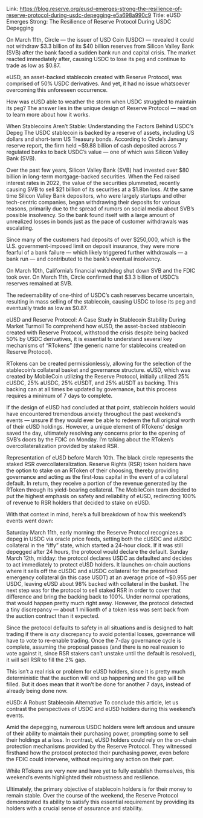 Link: https://blog.reserve.org/eusd-emerges-strong-the-resilience-of-reserve-protocol-during-usdc-depegging-e5a698a990c9
Title: eUSD Emerges Strong: The Resilience of Reserve Protocol During USDC Depegging

On March 11th, Circle — the issuer of USD Coin (USDC) — revealed it could not withdraw $3.3 billion of its $40 billion reserves from Silicon Valley Bank (SVB) after the bank faced a sudden bank run and capital crisis. The market reacted immediately after, causing USDC to lose its peg and continue to trade as low as $0.87.

eUSD, an asset-backed stablecoin created with Reserve Protocol, was comprised of 50% USDC derivatives. And yet, it had no issue whatsoever overcoming this unforeseen occurrence.

How was eUSD able to weather the storm when USDC struggled to maintain its peg? The answer lies in the unique design of Reserve Protocol — read on to learn more about how it works.

When Stablecoins Aren’t Stable: Understanding the Factors Behind USDC’s Depeg
The USDC stablecoin is backed by a reserve of assets, including US dollars and short-term US Treasury bonds. According to Circle’s January reserve report, the firm held ~$9.88 billion of cash deposited across 7 regulated banks to back USDC’s value — one of which was Silicon Valley Bank (SVB).

Over the past few years, Silicon Valley Bank (SVB) had invested over $80 billion in long-term mortgage-backed securities. When the Fed raised interest rates in 2022, the value of the securities plummeted, recently causing SVB to sell $21 billion of its securities at a $1.8bn loss. At the same time Silicon Valley Bank depositors, who were largely startups and other tech-centric companies, began withdrawing their deposits for various reasons, primarily due to the spread of rumors on social media about SVB’s possible insolvency. So the bank found itself with a large amount of unrealized losses in bonds just as the pace of customer withdrawals was escalating.

Since many of the customers had deposits of over $250,000, which is the U.S. government-imposed limit on deposit insurance, they were more fearful of a bank failure — which likely triggered further withdrawals — a bank run — and contributed to the bank’s eventual insolvency.

On March 10th, California’s financial watchdog shut down SVB and the FDIC took over. On March 11th, Circle confirmed that $3.3 billion of USDC’s reserves remained at SVB.

The redeemability of one-third of USDC’s cash reserves became uncertain, resulting in mass selling of the stablecoin, causing USDC to lose its peg and eventually trade as low as $0.87.

eUSD and Reserve Protocol: A Case Study in Stablecoin Stability During Market Turmoil
To comprehend how eUSD, the asset-backed stablecoin created with Reserve Protocol, withstood the crisis despite being backed 50% by USDC derivatives, it is essential to understand several key mechanisms of “RTokens” (the generic name for stablecoins created on Reserve Protocol).

RTokens can be created permissionlessly, allowing for the selection of the stablecoin’s collateral basket and governance structure. eUSD, which was created by MobileCoin utilizing the Reserve Protocol, initially utilized 25% cUSDC, 25% aUSDC, 25% cUSDT, and 25% aUSDT as backing. This backing can at all times be updated by governance, but this process requires a minimum of 7 days to complete.

If the design of eUSD had concluded at that point, stablecoin holders would have encountered tremendous anxiety throughout the past weekend’s events — unsure if they would ever be able to redeem the full original worth of their eUSD holdings. However, a unique element of RTokens’ design saved the day, ultimately resolving any concerns prior to the opening of SVB’s doors by the FDIC on Monday. I’m talking about the RToken’s overcollateralization provided by staked RSR.

Representation of eUSD before March 10th. The black circle represents the staked RSR overcollateralization.
Reserve Rights (RSR) token holders have the option to stake on an RToken of their choosing, thereby providing governance and acting as the first-loss capital in the event of a collateral default. In return, they receive a portion of the revenue generated by the RToken through its yield-bearing collateral. The MobileCoin team decided to put the highest emphasis on safety and reliability of eUSD, redirecting 100% of revenue to RSR holders that decided to stake on eUSD.

With that context in mind, here’s a full breakdown of how this weekend’s events went down:

Saturday March 11th, early morning: the Reserve Protocol recognizes a depeg in USDC via oracle price feeds, setting both the cUSDC and aUSDC collateral in the “iffy” state, which started a 24-hour clock. If it was still depegged after 24 hours, the protocol would declare the default.
Sunday March 12th, midday: the protocol declares USDC as defaulted and decides to act immediately to protect eUSD holders. It launches on-chain auctions where it sells off the cUSDC and aUSDC collateral for the predefined emergency collateral (in this case USDT) at an average price of ~$0.955 per USDC, leaving eUSD about 98% backed with collateral in the basket.
The next step was for the protocol to sell staked RSR in order to cover that difference and bring the backing back to 100%. Under normal operations, that would happen pretty much right away. However, the protocol detected a tiny discrepancy — about 1 millionth of a token less was sent back from the auction contract than it expected.

Since the protocol defaults to safety in all situations and is designed to halt trading if there is _any_ discrepancy to avoid potential losses, governance will have to vote to re-enable trading. Once the 7-day governance cycle is complete, assuming the proposal passes (and there is no real reason to vote against it, since RSR stakers can’t unstake until the default is resolved), it will sell RSR to fill the 2% gap.

This isn’t a real risk or problem for eUSD holders, since it is pretty much deterministic that the auction will end up happening and the gap will be filled. But it does mean that it won’t be done for another 7 days, instead of already being done now.

eUSD: A Robust Stablecoin Alternative
To conclude this article, let us contrast the perspectives of USDC and eUSD holders during this weekend’s events.

Amid the depegging, numerous USDC holders were left anxious and unsure of their ability to maintain their purchasing power, prompting some to sell their holdings at a loss. In contrast, eUSD holders could rely on the on-chain protection mechanisms provided by the Reserve Protocol. They witnessed firsthand how the protocol protected their purchasing power, even before the FDIC could intervene, without requiring any action on their part.

While RTokens are very new and have yet to fully establish themselves, this weekend’s events highlighted their robustness and resilience.

Ultimately, the primary objective of stablecoin holders is for their money to remain stable. Over the course of the weekend, the Reserve Protocol demonstrated its ability to satisfy this essential requirement by providing its holders with a crucial sense of assurance and stability.
